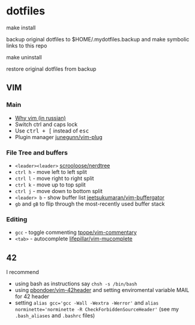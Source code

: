 # dotfiles

make install

backup original dotfiles to $HOME/.mydotfiles.backup and make symbolic links to this repo

make uninstall

restore original dotfiles from backup

## VIM

### Main

* [Why vim (in russian)](https://guides.hexlet.io/vim/)
* Switch ctrl and caps lock
* Use <kbd>ctrl + [</kbd> instead of <kbd>esc</kdb>
* Plugin manager [junegunn/vim-plug](https://github.com/junegunn/vim-plug)

### File Tree and buffers

* `<leader><leader>` [scrooloose/nerdtree](https://github.com/scrooloose/nerdtree)
* `ctrl h` - move left to left split
* `ctrl l` - move right to right split
* `ctrl k` - move up to top split
* `ctrl j` - move down to bottom split
* `<leader> b` - show buffer list [jeetsukumaran/vim-buffergator](https://github.com/jeetsukumaran/vim-buffergator)
* `gb` and `gB` to flip through the most-recently used buffer stack

### Editing

* `gcc` - toggle commenting [tpope/vim-commentary](https://github.com/tpope/vim-commentary)
* `<tab>` - autocomplete [lifepillar/vim-mucomplete](https://github.com/lifepillar/vim-mucomplete)

## 42
I recommend
* using bash as instructions say `chsh -s /bin/bash`
* using [pbondoer/vim-42header](https://github.com/pbondoer/vim-42header) and setting enviromental variable MAIL for 42 header
* setting `alias gcc='gcc -Wall -Wextra -Werror'` and `alias norminette='norminette -R CheckForbiddenSourceHeader'` (see my `.bash_aliases` and `.bashrc` files)

